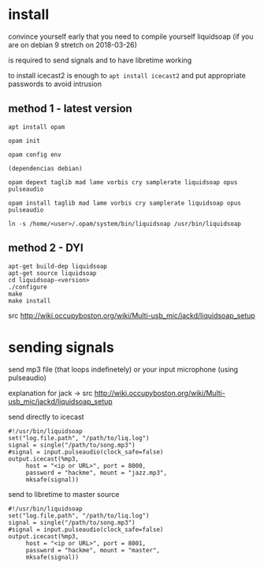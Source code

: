 # install

convince yourself early that you need to compile yourself liquidsoap (if you are on debian 9 stretch on 2018-03-26)

is required to send signals and to have libretime working

to install icecast2 is enough to `apt install icecast2` and put appropriate passwords to avoid intrusion

## method 1 - latest version

```
apt install opam

opam init

opam config env

(dependencias debian)

opam depext taglib mad lame vorbis cry samplerate liquidsoap opus pulseaudio

opam install taglib mad lame vorbis cry samplerate liquidsoap opus pulseaudio

ln -s /home/<user>/.opam/system/bin/liquidsoap /usr/bin/liquidsoap
```

## method 2 - DYI

```
apt-get build-dep liquidsoap
apt-get source liquidsoap
cd liquidsoap-<version>
./configure
make
make install
```

src http://wiki.occupyboston.org/wiki/Multi-usb_mic/jackd/liquidsoap_setup

# sending signals

send mp3 file (that loops indefinetely) or your input microphone (using pulseaudio)

explanation for jack -> src http://wiki.occupyboston.org/wiki/Multi-usb_mic/jackd/liquidsoap_setup

send directly to icecast 

```liquidsoap
#!/usr/bin/liquidsoap
set("log.file.path", "/path/to/liq.log")
signal = single("/path/to/song.mp3")
#signal = input.pulseaudio(clock_safe=false)
output.icecast(%mp3,
     host = "<ip or URL>", port = 8000,
     password = "hackme", mount = "jazz.mp3",
     mksafe(signal))
```

send to libretime to master source

```liquidsoap
#!/usr/bin/liquidsoap
set("log.file.path", "/path/to/liq.log")
signal = single("/path/to/song.mp3")
#signal = input.pulseaudio(clock_safe=false)
output.icecast(%mp3,
     host = "<ip or URL>", port = 8001,
     password = "hackme", mount = "master",
     mksafe(signal))
```
